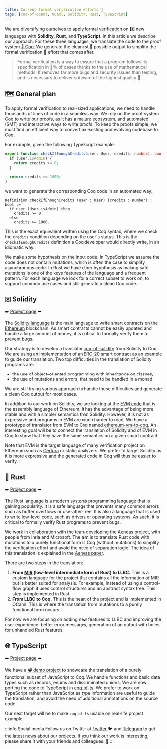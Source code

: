 ```yaml
---
title: Current formal verification efforts 💪
tags: [coq-of-ocaml, OCaml, Solidity, Rust, TypeScript]
---
```


We are diversifying ourselves to apply [formal verification](https://en.wikipedia.org/wiki/Formal_verification) on 3️⃣ new languages with **Solidity**, **Rust**, and **TypeScript**. In this article we describe our approach. For these three languages, we translate the code to the proof system [🐓&nbsp;Coq](https://coq.inria.fr/). We generate the cleanest&nbsp;🧼 possible output to simplify the formal verification&nbsp;📐 effort that comes after.

> Formal verification is a way to ensure that a program follows its specification in&nbsp;💯% of cases thanks to the use of mathematical methods. It removes far more bugs and security issues than testing, and is necessary to deliver software of the highest quality&nbsp;💎.

<!-- truncate -->

## 🗺️ General plan
To apply formal verification to real-sized applications, we need to handle thousands of lines of code in a seamless way. We rely on the proof system Coq to write our proofs, as it has a mature ecosystem, and automated (SMT) and interactive ways to write proofs. To keep the proofs simple, we must find an efficient way to convert an existing and evolving codebase to Coq.

For example, given the following TypeScript example:
```typescript
export function checkIfEnoughCredits(user: User, credits: number): boolean {
  if (user.isAdmin) {
    return credits >= 0;
  }

  return credits >= 1000;
}
```
we want to generate the corresponding Coq code in an automated way:
```coq
Definition checkIfEnoughCredits (user : User) (credits : number) : bool :=
  if user.(User.isAdmin) then
    credits >= 0
  else
    credits >= 1000.
```
This is the exact equivalent written using the Coq syntax, where we check the `credits` condition depending on the user's status. This is the `checkIfEnoughCredits` definition a Coq developer would directly write, in an idiomatic way.

We make some hypothesis on the input code. In TypeScript we assume the code does not contain mutations, which is often the case to simplify asynchronous code. In Rust we have other hypothesis as making safe mutations is one of the keys features of the language and a frequent pattern. For each language we look for a correct subset to work on, to support common use cases and still generate a clean&nbsp;Coq code.

## 🇸 Solidity
➡️ [Project page](/docs/verification/solidity) ⬅️

The [Solidity language](https://soliditylang.org/) is the main language to write smart contracts on the [Ethereum](https://ethereum.org/) blockchain. As smart contracts cannot be easily updated and handle a large amount of money, it is critical to formally verify them to prevent bugs.

Our strategy is to develop a translator [coq-of-solidity](https://gitlab.com/formal-land/coq-of-solidity) from Solidity to Coq. We are using an implementation of an [ERC-20](https://en.wikipedia.org/wiki/Ethereum#ERC20) smart contract as an example to guide our translation. Two top difficulties in the translation of Solidity programs are:
* the use of object-oriented programming with inheritance on classes,
* the use of mutations and errors, that need to be handled in a monad.

We are still trying various approach to handle these difficulties and generate a clean Coq output for most cases.

In addition to our work on Solidity, we are looking at the [EVM code](https://ethereum.org/en/developers/docs/evm/) that is the assembly language of Ethereum. It has the advantage of being more stable and with a simpler semantics than Solidity. However, it is not as expressive and programs in EVM are much harder to read. We have a prototype of translator from EVM to Coq named [ethereum-vm-to-coq](https://gitlab.com/formal-land/ethereum-vm-to-coq). An interesting goal will be to connect the translation of Solidity and of EVM in Coq to show that they have the same semantics on a given smart contract.

Note that EVM is the target language of many verification project on Ethereum such as [Certora](https://www.certora.com/) or static analyzers. We prefer to target Solidity as it is more expressive and the generated code in Coq will thus be easier to verify.

## 🦀 Rust
➡️ [Project page](/docs/verification/rust) ⬅️

The [Rust language](https://www.rust-lang.org/) is a modern systems programming language that is gaining popularity. It is a safe language that prevents many common errors such as buffer overflows or use-after-free. It is also a language that is used to write low-level code, such as drivers or operating systems. As such, it is critical to formally verify Rust programs to prevent bugs.

We work in collaboration with the team developing the [Aeneas](https://github.com/AeneasVerif) project, with people from Inria and Microsoft. The aim is to translate Rust code with mutations to a purely functional form in Coq (without mutations) to simplify the verification effort and avoid the need of separation logic. The idea of this translation is explained in the [Aeneas paper](https://dl.acm.org/doi/abs/10.1145/3547647).

There are two steps in the translation:
1. **From [MIR](https://rustc-dev-guide.rust-lang.org/mir/index.html) (low-level intermediate form of Rust) to LLBC.** This is a custom language for the project that contains all the information of MIR but is better suited for analysis. For example, instead of using a control-flow graph it uses control structures and an abstract syntax tree. This step is implemented in Rust.
2. **From LLBC to Coq.** This is the heart of the project and is implemented in OCaml. This is where the translation from mutations to a purely functional form occurs.

For now we are focusing on adding new features to LLBC and improving the user experience: better error messages, generation of an output with holes for unhandled Rust features.

## 🌐 TypeScript
➡️ [Project page](/docs/verification/typescript) ⬅️

We have a [📽️&nbsp;demo project](https://formal-land.github.io/coq-of-js/) to showcase the translation of a purely functional subset of JavaScript to Coq. We handle functions and basic data types such as records, enums and discriminated unions. We are now porting the code to TypeScript in [coq-of-ts](https://github.com/formal-land/coq-of-ts). We prefer to work on TypeScript rather than JavaScript as type information are useful to guide the translation, and avoid the need of additional annotations on the source code.

Our next target will be to make `coq-of-ts` usable on real-life project example.

:::info Social media
Follow us on Twitter at [Twitter](https://twitter.com/FormalLand) 🐦 and [Telegram](https://t.me/formal_land) to get the latest news about our projects. If you think our work is interesting, please share it with your friends and colleagues. 🙏
:::
